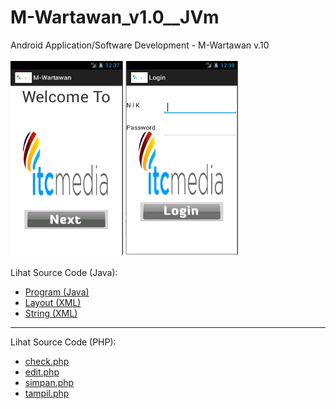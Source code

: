 # M-Wartawan_v1.0__JVm
Android Application/Software Development - M-Wartawan v.10<br><br>
<img src="https://github.com/RizkyKhapidsyah/M-Wartawan_v1.0__JVm/blob/main/M-Wartawan/Result/001.PNG" height=310px width=180px>
<img src="https://github.com/RizkyKhapidsyah/M-Wartawan_v1.0__JVm/blob/main/M-Wartawan/Result/002.PNG" height=310px width=180px><br><br>
Lihat Source Code (Java):<br>
- <a href="https://github.com/RizkyKhapidsyah/M-Wartawan_v1.0__JVm/tree/main/M-Wartawan/src/com/wilis">Program (Java)</a><br>
- <a href="https://github.com/RizkyKhapidsyah/M-Wartawan_v1.0__JVm/tree/main/M-Wartawan/res/layout">Layout (XML)</a><br>
- <a href="https://github.com/RizkyKhapidsyah/M-Wartawan_v1.0__JVm/blob/main/M-Wartawan/res/values/strings.xml">String (XML)</a><br>
---
Lihat Source Code (PHP):<br>
- <a href="https://github.com/RizkyKhapidsyah/M-Wartawan_v1.0__JVm/blob/main/M-Wartawan/wartawan/check.php">check.php</a><br>
- <a href="https://github.com/RizkyKhapidsyah/M-Wartawan_v1.0__JVm/blob/main/M-Wartawan/wartawan/edit.php">edit.php</a><br>
- <a href="https://github.com/RizkyKhapidsyah/M-Wartawan_v1.0__JVm/blob/main/M-Wartawan/wartawan/simpan.php">simpan.php</a><br>
- <a href="https://github.com/RizkyKhapidsyah/M-Wartawan_v1.0__JVm/blob/main/M-Wartawan/wartawan/tampil.php">tampil.php</a><br>
